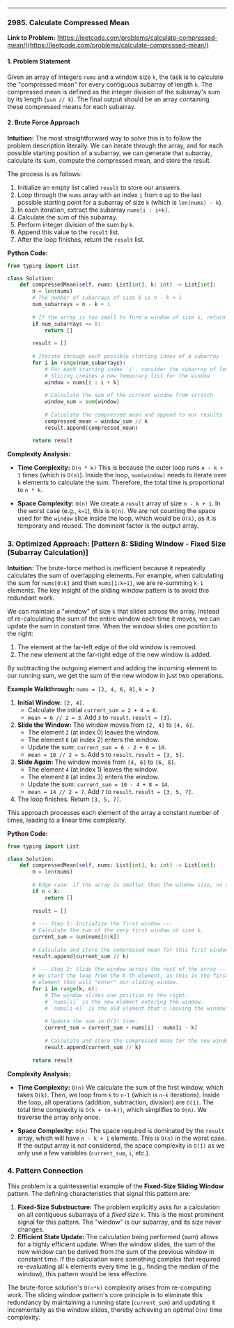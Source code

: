 ---
### **2985. Calculate Compressed Mean**
**Link to Problem:** [https://leetcode.com/problems/calculate-compressed-mean/](https://leetcode.com/problems/calculate-compressed-mean/)

#### **1. Problem Statement**
Given an array of integers `nums` and a window size `k`, the task is to calculate the "compressed mean" for every contiguous subarray of length `k`. The compressed mean is defined as the integer division of the subarray's sum by its length (`sum // k`). The final output should be an array containing these compressed means for each subarray.

#### **2. Brute Force Approach**
**Intuition:**
The most straightforward way to solve this is to follow the problem description literally. We can iterate through the array, and for each possible starting position of a subarray, we can generate that subarray, calculate its sum, compute the compressed mean, and store the result.

The process is as follows:
1.  Initialize an empty list called `result` to store our answers.
2.  Loop through the `nums` array with an index `i` from `0` up to the last possible starting point for a subarray of size `k` (which is `len(nums) - k`).
3.  In each iteration, extract the subarray `nums[i : i+k]`.
4.  Calculate the sum of this subarray.
5.  Perform integer division of the sum by `k`.
6.  Append this value to the `result` list.
7.  After the loop finishes, return the `result` list.

**Python Code:**
```python
from typing import List

class Solution:
    def compressedMean(self, nums: List[int], k: int) -> List[int]:
        n = len(nums)
        # The number of subarrays of size k is n - k + 1
        num_subarrays = n - k + 1
        
        # If the array is too small to form a window of size k, return an empty list
        if num_subarrays <= 0:
            return []
            
        result = []
        
        # Iterate through each possible starting index of a subarray
        for i in range(num_subarrays):
            # For each starting index 'i', consider the subarray of length 'k'
            # Slicing creates a new temporary list for the window
            window = nums[i : i + k]
            
            # Calculate the sum of the current window from scratch
            window_sum = sum(window)
            
            # Calculate the compressed mean and append to our results
            compressed_mean = window_sum // k
            result.append(compressed_mean)
            
        return result

```
**Complexity Analysis:**

*   **Time Complexity:** `O(n * k)`
    This is because the outer loop runs `n - k + 1` times (which is `O(n)`). Inside the loop, `sum(window)` needs to iterate over `k` elements to calculate the sum. Therefore, the total time is proportional to `n * k`.

*   **Space Complexity:** `O(n)`
    We create a `result` array of size `n - k + 1`. In the worst case (e.g., `k=1`), this is `O(n)`. We are not counting the space used for the `window` slice inside the loop, which would be `O(k)`, as it is temporary and reused. The dominant factor is the output array.

### **3. Optimized Approach: [Pattern 8: Sliding Window - Fixed Size (Subarray Calculation)]**
**Intuition:**
The brute-force method is inefficient because it repeatedly calculates the sum of overlapping elements. For example, when calculating the sum for `nums[0:k]` and then `nums[1:k+1]`, we are re-summing `k-1` elements. The key insight of the sliding window pattern is to avoid this redundant work.

We can maintain a "window" of size `k` that slides across the array. Instead of re-calculating the sum of the entire window each time it moves, we can update the sum in constant time. When the window slides one position to the right:
1.  The element at the far-left edge of the old window is removed.
2.  The new element at the far-right edge of the new window is added.

By subtracting the outgoing element and adding the incoming element to our running sum, we get the sum of the new window in just two operations.

**Example Walkthrough:** `nums = [2, 4, 6, 8]`, `k = 2`

1.  **Initial Window:** `[2, 4]`.
    *   Calculate the initial `current_sum = 2 + 4 = 6`.
    *   `mean = 6 // 2 = 3`. Add `3` to `result`. `result = [3]`.
2.  **Slide the Window:** The window moves from `[2, 4]` to `[4, 6]`.
    *   The element `2` (at index 0) leaves the window.
    *   The element `6` (at index 2) enters the window.
    *   Update the sum: `current_sum = 6 - 2 + 6 = 10`.
    *   `mean = 10 // 2 = 5`. Add `5` to `result`. `result = [3, 5]`.
3.  **Slide Again:** The window moves from `[4, 6]` to `[6, 8]`.
    *   The element `4` (at index 1) leaves the window.
    *   The element `8` (at index 3) enters the window.
    *   Update the sum: `current_sum = 10 - 4 + 8 = 14`.
    *   `mean = 14 // 2 = 7`. Add `7` to `result`. `result = [3, 5, 7]`.
4.  The loop finishes. Return `[3, 5, 7]`.

This approach processes each element of the array a constant number of times, leading to a linear time complexity.

**Python Code:**
```python
from typing import List

class Solution:
    def compressedMean(self, nums: List[int], k: int) -> List[int]:
        n = len(nums)
        
        # Edge case: if the array is smaller than the window size, no subarrays can be formed.
        if n < k:
            return []
            
        result = []
        
        # --- Step 1: Initialize the first window ---
        # Calculate the sum of the very first window of size k.
        current_sum = sum(nums[0:k])
        
        # Calculate and store the compressed mean for this first window.
        result.append(current_sum // k)
        
        # --- Step 2: Slide the window across the rest of the array ---
        # We start the loop from the k-th element, as this is the first
        # element that will "enter" our sliding window.
        for i in range(k, n):
            # The window slides one position to the right.
            # `nums[i]` is the new element entering the window.
            # `nums[i-k]` is the old element that's leaving the window from the left.
            
            # Update the sum in O(1) time.
            current_sum = current_sum + nums[i] - nums[i - k]
            
            # Calculate and store the compressed mean for the new window position.
            result.append(current_sum // k)
            
        return result
```
**Complexity Analysis:**

*   **Time Complexity:** `O(n)`
    We calculate the sum of the first window, which takes `O(k)`. Then, we loop from `k` to `n-1` (which is `n-k` iterations). Inside the loop, all operations (addition, subtraction, division) are `O(1)`. The total time complexity is `O(k + (n-k))`, which simplifies to `O(n)`. We traverse the array only once.

*   **Space Complexity:** `O(n)`
    The space required is dominated by the `result` array, which will have `n - k + 1` elements. This is `O(n)` in the worst case. If the output array is not considered, the space complexity is `O(1)` as we only use a few variables (`current_sum`, `i`, etc.).

### **4. Pattern Connection**
This problem is a quintessential example of the **Fixed-Size Sliding Window** pattern. The defining characteristics that signal this pattern are:

1.  **Fixed-Size Substructure:** The problem explicitly asks for a calculation on all contiguous subarrays of a *fixed size `k`*. This is the most prominent signal for this pattern. The "window" is our subarray, and its size never changes.
2.  **Efficient State Update:** The calculation being performed (sum) allows for a highly efficient update. When the window slides, the sum of the new window can be derived from the sum of the previous window in constant time. If the calculation were something complex that required re-evaluating all `k` elements every time (e.g., finding the median of the window), this pattern would be less effective.

The brute-force solution's `O(n*k)` complexity arises from re-computing work. The sliding window pattern's core principle is to eliminate this redundancy by maintaining a running state (`current_sum`) and updating it incrementally as the window slides, thereby achieving an optimal `O(n)` time complexity.